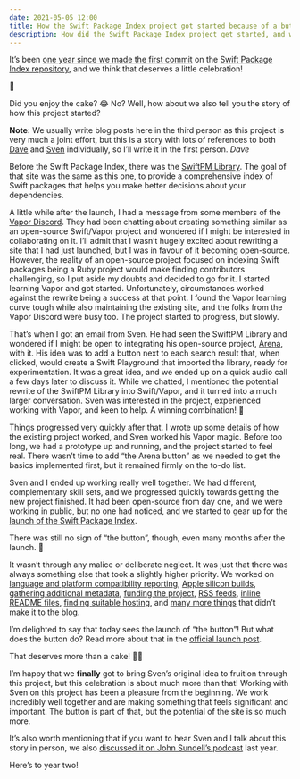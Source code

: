 ```yaml
---
date: 2021-05-05 12:00
title: How the Swift Package Index project got started because of a button
description: How did the Swift Package Index project get started, and why does a button feature so prominently in the story? Read on to find out.
---
```


It’s been [one year since we made the first commit](https://twitter.com/_sa_s/status/1386033811348197380) on the [Swift Package Index repository](https://github.com/SwiftPackageIndex/SwiftPackageIndex-Server), and we think that deserves a little celebration!

🎂

Did you enjoy the cake? 😂 No? Well, how about we also tell you the story of how this project started?

**Note:** We usually write blog posts here in the third person as this project is very much a joint effort, but this is a story with lots of references to both [Dave](https://twitter.com/daveverwer) and [Sven](https://twitter.com/_sa_s) individually, so I’ll write it in the first person. _Dave_

Before the Swift Package Index, there was the [SwiftPM Library](https://daveverwer.com/blog/launching-the-swiftpm-library/). The goal of that site was the same as this one, to provide a comprehensive index of Swift packages that helps you make better decisions about your dependencies.

A little while after the launch, I had a message from some members of the [Vapor Discord](https://discord.com/invite/vapor). They had been chatting about creating something similar as an open-source Swift/Vapor project and wondered if I might be interested in collaborating on it. I’ll admit that I wasn’t hugely excited about rewriting a site that I had just launched, but I was in favour of it becoming open-source. However, the reality of an open-source project focused on indexing Swift packages being a Ruby project would make finding contributors challenging, so I put aside my doubts and decided to go for it. I started learning Vapor and got started. Unfortunately, circumstances worked against the rewrite being a success at that point. I found the Vapor learning curve tough while also maintaining the existing site, and the folks from the Vapor Discord were busy too. The project started to progress, but slowly.

That’s when I got an email from Sven. He had seen the SwiftPM Library and wondered if I might be open to integrating his open-source project, [Arena](https://github.com/finestructure/Arena), with it. His idea was to add a button next to each search result that, when clicked, would create a Swift Playground that imported the library, ready for experimentation. It was a great idea, and we ended up on a quick audio call a few days later to discuss it. While we chatted, I mentioned the potential rewrite of the SwiftPM Library into Swift/Vapor, and it turned into a much larger conversation. Sven was interested in the project, experienced working with Vapor, and keen to help. A winning combination! 🥇

Things progressed very quickly after that. I wrote up some details of how the existing project worked, and Sven worked his Vapor magic. Before too long, we had a prototype up and running, and the project started to feel real. There wasn’t time to add “the Arena button” as we needed to get the basics implemented first, but it remained firmly on the to-do list.

Sven and I ended up working really well together. We had different, complementary skill sets, and we progressed quickly towards getting the new project finished. It had been open-source from day one, and we were working in public, but no one had noticed, and we started to gear up for the [launch of the Swift Package Index](https://iosdevweekly.com/issues/460#start).

There was still no sign of “the button”, though, even many months after the launch. 😬

It wasn’t through any malice or deliberate neglect. It was just that there was always something else that took a slightly higher priority. We worked on [language and platform compatibility reporting](/posts/launching-language-and-platform-package-compatibility), [Apple silicon builds](/posts/building-3238-packages-for-apple-silicon), [gathering additional metadata](/posts/the-swift-package-index-metadata-file-first-steps), [funding the project](/posts/funding-the-future-of-the-swift-package-index), [RSS feeds](/posts/keeping-up-to-date-with-swift-packages), [inline README files](/posts/inline-readme-files), [finding suitable hosting](/posts/hosting-the-swift-package-index), and [many more things](https://github.com/SwiftPackageIndex/SwiftPackageIndex-Server/pulls?q=is%3Apr+is%3Aclosed) that didn’t make it to the blog.

I’m delighted to say that today sees the launch of “the button”! But what does the button do? Read more about that in the [official launch post](/posts/launching-the-swift-package-index-playgrounds-app-for-macos).

That deserves more than a cake! 🥂🍾

I’m happy that we **finally** got to bring Sven’s original idea to fruition through this project, but this celebration is about much more than that! Working with Sven on this project has been a pleasure from the beginning. We work incredibly well together and are making something that feels significant and important. The button is part of that, but the potential of the site is so much more.

It’s also worth mentioning that if you want to hear Sven and I talk about this story in person, we also [discussed it on John Sundell’s podcast](https://swiftbysundell.com/podcast/75/) last year.

Here’s to year two!
